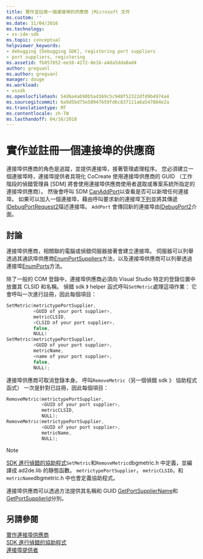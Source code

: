 ```yaml
---
title: 實作並註冊一個連接埠的供應商 |Microsoft 文件
ms.custom: ''
ms.date: 11/04/2016
ms.technology:
- vs-ide-sdk
ms.topic: conceptual
helpviewer_keywords:
- debugging [Debugging SDK], registering port suppliers
- port suppliers, registering
ms.assetid: fb057052-ee16-4272-8e16-a4da5dda0ad4
author: gregvanl
ms.author: gregvanl
manager: douge
ms.workload:
- vssdk
ms.openlocfilehash: 54d6a4ab90b5ad169c5c940f52322dfd9b4974a4
ms.sourcegitcommit: 6a9d5bd75e50947659fd6c837111a6a547884e2a
ms.translationtype: MT
ms.contentlocale: zh-TW
ms.lasthandoff: 04/16/2018
---
```

# <a name="implementing-and-registering-a-port-supplier"></a>實作並註冊一個連接埠的供應商
連接埠供應商的角色是追蹤，並提供連接埠，接著管理處理程序。 您必須建立一個連接埠時，連接埠提供者具現化 CoCreate 使用連接埠供應商的 GUID （工作階段的偵錯管理員 [SDM] 將會使用連接埠供應商使用者選取或專案系統所指定的連接埠供應商）。 然後會呼叫 SDM [CanAddPort](../../extensibility/debugger/reference/idebugportsupplier2-canaddport.md)以查看是否可以新增任何連接埠。 如果可以加入一個連接埠，藉由呼叫要求新的連接埠[下列](../../extensibility/debugger/reference/idebugportsupplier2-addport.md)並將其傳遞[IDebugPortRequest2](../../extensibility/debugger/reference/idebugportrequest2.md)描述連接埠。 `AddPort` 會傳回新的連接埠由[IDebugPort2](../../extensibility/debugger/reference/idebugport2.md)介面。  
  
## <a name="discussion"></a>討論  
 連接埠供應商，相關聯的電腦或偵錯伺服器接著會建立連接埠。 伺服器可以列舉透過其通訊埠供應商[EnumPortSuppliers](../../extensibility/debugger/reference/idebugcoreserver2-enumportsuppliers.md)方法，以及連接埠供應商可以列舉透過連接埠[EnumPorts](../../extensibility/debugger/reference/idebugportsupplier2-enumports.md)方法。  
  
 除了一般的 COM 登錄中，連接埠供應商必須向 Visual Studio 特定的登錄位置中放置其 CLSID 和名稱。 偵錯 sdk 》 helper 函式呼叫`SetMetric`處理這項作業： 它會呼叫一次進行註冊，因此每個項目：  
  
```cpp  
SetMetric(metrictypePortSupplier,  
          <GUID of your port supplier>,  
          metricCLSID,  
          <CLSID of your port supplier>,  
          false,  
          NULL)  
SetMetric(metrictypePortSupplier,  
          <GUID of your port supplier>,  
          metricName,  
          <name of your port supplier>,  
          false,  
          NULL);  
```  
  
 連接埠供應商可取消登錄本身。 呼叫`RemoveMetric`（另一個偵錯 sdk 》 協助程式函式） 一次是針對已註冊，因此每個項目：  
  
```cpp  
RemoveMetric(metrictypePortSupplier,  
             <GUID of your port supplier>,  
             metricCLSID,  
             NULL);  
RemoveMetric(metrictypePortSupplier,  
             <GUID of your port supplier>,  
             metricName,  
             NULL);  
```  
  
> [!NOTE]
>  [SDK 進行偵錯的協助程式](../../extensibility/debugger/reference/sdk-helpers-for-debugging.md)`SetMetric`和`RemoveMetric`dbgmetric.h 中定義，並編譯成 ad2de.lib 的靜態函數。 `metrictypePortSupplier`， `metricCLSID`，和`metricName`dbgmetric.h 中也會定義協助程式。  
  
 連接埠供應商可以透過方法提供其名稱和 GUID [GetPortSupplierName](../../extensibility/debugger/reference/idebugportsupplier2-getportsuppliername.md)和[GetPortSupplierId](../../extensibility/debugger/reference/idebugportsupplier2-getportsupplierid.md)分別。  
  
## <a name="see-also"></a>另請參閱  
 [實作連接埠供應商](../../extensibility/debugger/implementing-a-port-supplier.md)   
 [SDK 進行偵錯的協助程式](../../extensibility/debugger/reference/sdk-helpers-for-debugging.md)   
 [連接埠提供者](../../extensibility/debugger/port-suppliers.md)